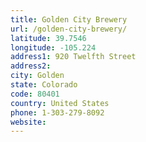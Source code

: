 ```yaml
---
title: Golden City Brewery
url: /golden-city-brewery/
latitude: 39.7546
longitude: -105.224
address1: 920 Twelfth Street
address2: 
city: Golden
state: Colorado
code: 80401
country: United States
phone: 1-303-279-8092
website: 
---
```


